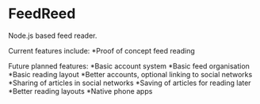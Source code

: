 FeedReed
========

Node.js based feed reader.

Current features include:
*Proof of concept feed reading

Future planned features:
*Basic account system
*Basic feed organisation
*Basic reading layout
*Better accounts, optional linking to social networks
*Sharing of articles in social networks
*Saving of articles for reading later
*Better reading layouts
*Native phone apps